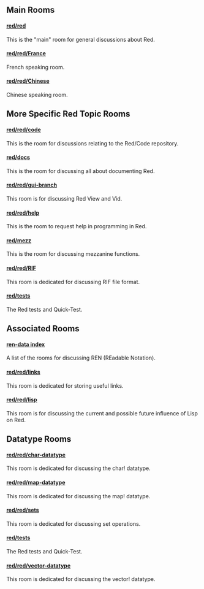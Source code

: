 
## Main Rooms 

#### [red/red](https://gitter.im/red/red)
This is the "main" room for general discussions about Red.

#### [red/red/France](https://gitter.im/red/red/France)
French speaking room.

#### [red/red/Chinese](https://gitter.im/red/red/Chinese)
Chinese speaking room.

## More Specific Red Topic Rooms

#### [red/red/code](https://gitter.im/red/red/code)
This is the room for discussions relating to the Red/Code repository.

#### [red/docs](https://gitter.im/red/docs)
This is the room for discussing all about documenting Red.

#### [red/red/gui-branch](https://gitter.im/red/red/gui-branch)
This room is for discussing Red View and Vid.

#### [red/red/help](https://gitter.im/red/red/help)
This is the room to request help in programming in Red.

#### [red/mezz](https://gitter.im/red/mezz)
This is the room for discussing mezzanine functions.

#### [red/red/RIF](https://gitter.im/red/red/RIF)
This room is dedicated for discussing RIF file format.

#### [red/tests](https://gitter.im/red/tests)
The Red tests and Quick-Test.

## Associated Rooms

#### [ren-data index](https://github.com/Ren-data/Ren/wiki/Gitter-Room-Index)
A list of the rooms for discussing REN (REadable Notation).

#### [red/red/links](https://gitter.im/red/red/links)
This room is dedicated for storing useful links.

#### [red/red/lisp](https://gitter.im/red/red/lisp)
This room is for discussing the current and possible future influence of Lisp on Red.

## Datatype Rooms

#### [red/red/char-datatype](https://gitter.im/red/red/char-datatype)
This room is dedicated for discussing the char! datatype.

#### [red/red/map-datatype](https://gitter.im/red/red/map-datatype)
This room is dedicated for discussing the map! datatype.



#### [red/red/sets](https://gitter.im/red/red/sets)
This room is dedicated for discussing set operations.

#### [red/tests](https://gitter.im/red/tests)
The Red tests and Quick-Test.

#### [red/red/vector-datatype](https://gitter.im/red/red/vector-datatype)
This room is dedicated for discussing the vector! datatype.


